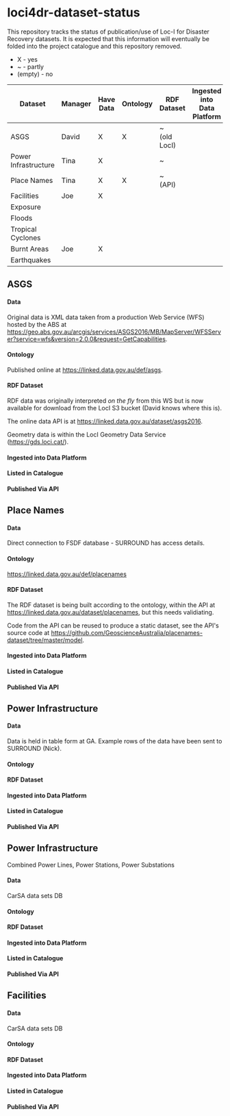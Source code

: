 # loci4dr-dataset-status

This repository tracks the status of publication/use of Loc-I for Disaster Recovery datasets. It is expected that this information will eventually be folded into the project catalogue and this repository removed.

* X - yes
* ~ - partly
* (empty) - no

**Dataset** | **Manager** | **Have Data** | **Ontology** | **RDF Dataset** | **Ingested into Data Platform** | **Listed in Catalogue** | **Published Via API**
--- | --- | --- | --- | --- | --- | --- | ---
ASGS | David | X | X | ~<br />(old LocI) | | |
Power Infrastructure | Tina | X | | ~ | | ~
Place Names | Tina | X | X | ~<br />(API) | | X
Facilities | Joe | X | | | | |
Exposure | | | | | | |
Floods | | | | | | |
Tropical Cyclones | | | | | | |
Burnt Areas | Joe | X | | | | |
Earthquakes | | | | | | |


## ASGS
#### Data
Original data is XML data taken from a production Web Service (WFS) hosted by the ABS at <https://geo.abs.gov.au/arcgis/services/ASGS2016/MB/MapServer/WFSServer?service=wfs&version=2.0.0&request=GetCapabilities>.

#### Ontology
Published online at <https://linked.data.gov.au/def/asgs>.

#### RDF Dataset
RDF data was originally interpreted _on the fly_ from this WS but is now available for download from the LocI S3 bucket (David knows where this is).

The online data API is at <https://linked.data.gov.au/dataset/asgs2016>.

Geometry data is within the LocI Geometry Data Service (https://gds.loci.cat/).

#### Ingested into Data Platform
#### Listed in Catalogue
#### Published Via API


## Place Names
#### Data
Direct connection to FSDF database - SURROUND has access details.

#### Ontology
<https://linked.data.gov.au/def/placenames>

#### RDF Dataset
The RDF dataset is being built according to the ontology, within the API at <https://linked.data.gov.au/dataset/placenames>, but this needs validiating.

Code from the API can be reused to produce a static dataset, see the API's source code at <https://github.com/GeoscienceAustralia/placenames-dataset/tree/master/model>.


#### Ingested into Data Platform
#### Listed in Catalogue
#### Published Via API

## Power Infrastructure
#### Data
Data is held in table form at GA. Example rows of the data have been sent to SURROUND (Nick).

#### Ontology
#### RDF Dataset
#### Ingested into Data Platform
#### Listed in Catalogue
#### Published Via API

## Power Infrastructure
Combined Power Lines, Power Stations, Power Substations

#### Data
CarSA data sets DB

#### Ontology
#### RDF Dataset
#### Ingested into Data Platform
#### Listed in Catalogue
#### Published Via API

## Facilities
#### Data
CarSA data sets DB

#### Ontology
#### RDF Dataset
#### Ingested into Data Platform
#### Listed in Catalogue
#### Published Via API
